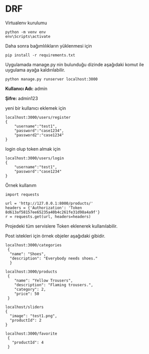 # DRF

Virtualenv kurulumu

    python -m venv env
    env\Scripts\activate

Daha sonra bağımlılıkların yüklenmesi için 

    pip install -r requirements.txt

Uygulamada manage.py nin bulunduğu dizinde aşağıdaki komut ile uygulama ayağa kaldırılabilir.

    python manage.py runserver localhost:3000

**Kullanıcı Adı:** admin

**Şifre:** admin123


yeni bir kullanıcı eklemek için 
    
    localhost:3000/users/register
    {
        "username":"test1",
        "password":"case1234",
        "password2":"case1234"
    }

login olup token almak için

    localhost:3000/users/login
    {
        "username":"test1",
        "password":"case1234"
    }

Örnek kullanım

    import requests

    url = 'http://127.0.0.1:8000/products/'
    headers = {'Authorization': 'Token 8d613af58157ee65235a40b4c261fe31d98a4a9f'}
    r = requests.get(url, headers=headers)

Projedeki tüm servislere Token eklenerek kullanılabilir.

Post istekleri için örnek objeler aşağıdaki gibidir.

    localhost:3000/categories
     {
      "name": "Shoes",
      "description": "Everybody needs shoes."
      }

    localhost:3000/products
     {
        "name": "Yellow Trousers",
        "description": "Flaming trousers.",
        "category": 2,
        "price": 50
     }

    localhost/sliders
    {
      "image": "test1.png",
      "productId": 2
    }

    localhost:3000/favorite
     {
       "productId": 4
     }




